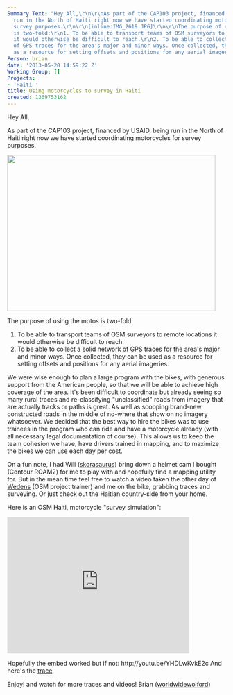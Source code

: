 ```yaml
---
Summary Text: "Hey All,\r\n\r\nAs part of the CAP103 project, financed by USAID, being
  run in the North of Haiti right now we have started coordinating motorcycles for
  survey purposes.\r\n\r\n[inline:IMG_2619.JPG]\r\n\r\nThe purpose of using the motos
  is two-fold:\r\n1. To be able to transport teams of OSM surveyors to remote locations
  it would otherwise be difficult to reach.\r\n2. To be able to collect a solid network
  of GPS traces for the area's major and minor ways. Once collected, they can be used
  as a resource for setting offsets and positions for any aerial imageries.\r\n\r\n"
Person: brian
date: '2013-05-28 14:59:22 Z'
Working Group: []
Projects:
- 'Haiti '
title: Using motorcycles to survey in Haiti
created: 1369753162
---
```

<p>Hey All,</p>
<p>As part of the CAP103 project, financed by USAID, being run in the North of Haiti right now we have started coordinating motorcycles for survey purposes.<!--break--></p>
<p><img class="image-large" src="/sites/default/files/styles/large/public/IMG_2619_0.JPG?itok=W4ak-JII" alt="" height="360" width="480"></p>
<p>The purpose of using the motos is two-fold:</p>
<ol>
<li>To be able to transport teams of OSM surveyors to remote locations it would otherwise be difficult to reach.</li>
<li>To be able to collect a solid network of GPS traces for the area's major and minor ways. Once collected, they can be used as a resource for setting offsets and positions for any aerial imageries.</li>
</ol>
<p>We were wise enough to plan a large program with the bikes, with generous support from the American people, so that we will be able to achieve high coverage of the area. It's been difficult to coordinate but already seeing so many rural traces and re-classifying "unclassified" roads from imagery that are actually tracks or paths is great. As well as scooping brand-new constructed roads in the middle of no-where that show on no imagery whatsoever. We decided that the best way to hire the bikes was to use trainees in the program who can ride and have a motorcycle already (with all necessary legal documentation of course). This allows us to keep the team cohesion we have, have drivers trained in mapping, and to maximize the bikes we can use each day per cost.</p>
<p>On a fun note, I had Will (<a href="http://www.openstreetmap.org/user/skorasaurus">skorasaurus</a>) bring down a helmet cam I bought (Contour ROAM2) for me to play with and hopefully find a mapping utility for. But in the mean time feel free to watch a video taken the other day of <a href="http://www.openstreetmap.org/user/wedens%20louisius">Wedens</a> (OSM project trainer) and me on the bike, grabbing traces and surveying. Or just check out the Haitian country-side from your home.</p>
<p>Here is an OSM Haiti, motorcycle "survey simulation":</p>
<p><iframe src="http://www.youtube.com/embed/YHDLwKvkE2c?rel=0" height="315" width="420" frameborder="0"></iframe></p>
<p>Hopefully the embed worked but if not: http://youtu.be/YHDLwKvkE2c And here's the <a href="http://www.openstreetmap.org/user/worldwidewolford/traces/1465962">trace</a></p>
<p>Enjoy! and watch for more traces and videos! Brian (<a href="http://www.openstreetmap.org/user/worldwidewolford">worldwidewolford</a>)</p>
